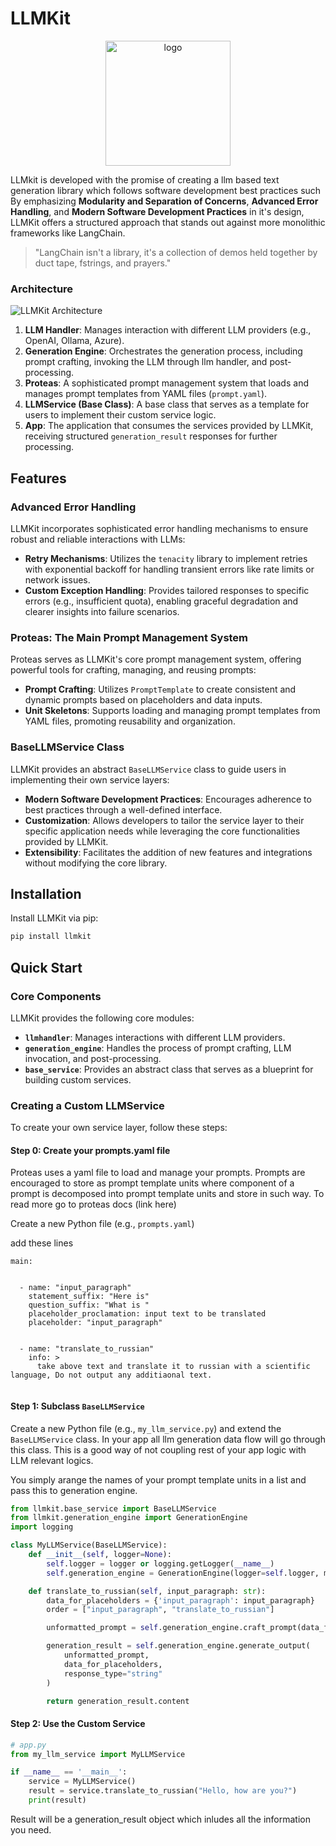 # LLMKit

<div style="text-align: center;">
    <img src="https://raw.githubusercontent.com/karaposu/llmkit/refs/heads/main/assets/logo_cropped.png" alt="logo" width="200"/>
</div>

LLMkit is developed with the promise of creating a llm based text generation library which follows software development
best practices such 
By emphasizing **Modularity and Separation of Concerns**, **Advanced Error Handling**, and **Modern Software Development Practices** in it's design, 
LLMKit offers a structured approach that stands out against more monolithic frameworks like LangChain.

> "LangChain isn't a library, it's a collection of demos held together by duct tape, fstrings, and prayers."


### Architecture

![LLMKit Architecture](https://raw.githubusercontent.com/karaposu/llmkit/refs/heads/main/assets/llmkit_architecture.png)  <!-- Replace with your image link if hosting it publicly or in the README repository. -->

1. **LLM Handler**: Manages interaction with different LLM providers (e.g., OpenAI, Ollama, Azure).
2. **Generation Engine**: Orchestrates the generation process, including prompt crafting, invoking the LLM through llm handler, and post-processing.
3. **Proteas**: A sophisticated prompt management system that loads and manages prompt templates from YAML files (`prompt.yaml`).
4. **LLMService (Base Class)**: A base class that serves as a template for users to implement their custom service logic.  
5. **App**: The application that consumes the services provided by LLMKit, receiving structured `generation_result` responses for further processing.

## Features

### Advanced Error Handling

LLMKit incorporates sophisticated error handling mechanisms to ensure robust and reliable interactions with LLMs:

- **Retry Mechanisms**: Utilizes the `tenacity` library to implement retries with exponential backoff for handling transient errors like rate limits or network issues.
- **Custom Exception Handling**: Provides tailored responses to specific errors (e.g., insufficient quota), enabling graceful degradation and clearer insights into failure scenarios.

### Proteas: The Main Prompt Management System

Proteas serves as LLMKit's core prompt management system, offering powerful tools for crafting, managing, and reusing prompts:

- **Prompt Crafting**: Utilizes `PromptTemplate` to create consistent and dynamic prompts based on placeholders and data inputs.
- **Unit Skeletons**: Supports loading and managing prompt templates from YAML files, promoting reusability and organization.

### BaseLLMService Class

LLMKit provides an abstract `BaseLLMService` class to guide users in implementing their own service layers:

- **Modern Software Development Practices**: Encourages adherence to best practices through a well-defined interface.
- **Customization**: Allows developers to tailor the service layer to their specific application needs while leveraging the core functionalities provided by LLMKit.
- **Extensibility**: Facilitates the addition of new features and integrations without modifying the core library.

## Installation

Install LLMKit via pip:

```bash
pip install llmkit
```

## Quick Start

### Core Components

LLMKit provides the following core modules:

- **`llmhandler`**: Manages interactions with different LLM providers.
- **`generation_engine`**: Handles the process of prompt crafting, LLM invocation, and post-processing.
- **`base_service`**: Provides an abstract class that serves as a blueprint for building custom services.

### Creating a Custom LLMService

To create your own service layer, follow these steps:

#### Step 0: Create your prompts.yaml file
Proteas uses a yaml file to load and manage your prompts. Prompts are encouraged to store as prompt template units 
where component of a prompt is decomposed into prompt template units and store in such way. To read more go to proteas docs
(link here)

Create a new Python file (e.g., `prompts.yaml`) 

add these lines 

```commandline
main:


  - name: "input_paragraph"
    statement_suffix: "Here is"
    question_suffix: "What is "
    placeholder_proclamation: input text to be translated
    placeholder: "input_paragraph"


  - name: "translate_to_russian"
    info: > 
      take above text and translate it to russian with a scientific language, Do not output any additiaonal text.
   
```

#### Step 1: Subclass `BaseLLMService`

Create a new Python file (e.g., `my_llm_service.py`) and extend the `BaseLLMService` class.
In your app all llm generation data flow will go through this class.  This is a good way of not coupling rest of your
app logic with LLM relevant logics. 

You simply arange the names of your prompt template units in a list and pass this to generation engine.  

```python
from llmkit.base_service import BaseLLMService
from llmkit.generation_engine import GenerationEngine
import logging

class MyLLMService(BaseLLMService):
    def __init__(self, logger=None):
        self.logger = logger or logging.getLogger(__name__)
        self.generation_engine = GenerationEngine(logger=self.logger, model_name="gpt-4o-mini")

    def translate_to_russian(self, input_paragraph: str):
        data_for_placeholders = {'input_paragraph': input_paragraph}
        order = ["input_paragraph", "translate_to_russian"]

        unformatted_prompt = self.generation_engine.craft_prompt(data_for_placeholders, order)

        generation_result = self.generation_engine.generate_output(
            unformatted_prompt, 
            data_for_placeholders,
            response_type="string"
        )

        return generation_result.content
```

#### Step 2: Use the Custom Service

```python
# app.py
from my_llm_service import MyLLMService

if __name__ == '__main__':
    service = MyLLMService()
    result = service.translate_to_russian("Hello, how are you?")
    print(result)
```

Result will be a generation_result object which inludes all the information you need. 




